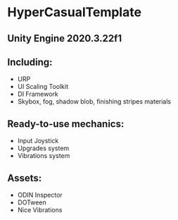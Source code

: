 # HyperCasualTemplate 
## Unity Engine 2020.3.22f1

## **Including:**
- URP
- UI Scaling Toolkit
- DI Framework
- Skybox, fog, shadow blob, finishing stripes materials

## Ready-to-use mechanics:
- Input Joystick
- Upgrades system
- Vibrations system

## Assets:
- ODIN Inspector
- DOTween
- Nice Vibrations
